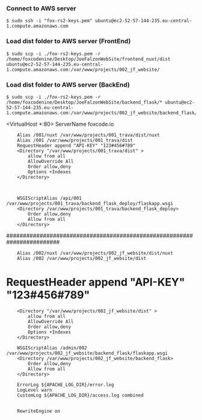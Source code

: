 ### Connect to AWS server

    $ sudo ssh -i "fox-rs2-keys.pem" ubuntu@ec2-52-57-144-235.eu-central-1.compute.amazonaws.com

### Load dist folder to AWS server (FrontEnd)

    $ sudo scp -i ./fox-rs2-keys.pem -r /home/foxcodenine/Desktop/JoeFalzonWebSite/frontend_nuxt/dist ubuntu@ec2-52-57-144-235.eu-central-1.compute.amazonaws.com:/var/www/projects/002_jf_website/



### Load dist folder to AWS server (BackEnd)

    $ sudo scp -i ./fox-rs2-keys.pem -r /home/foxcodenine/Desktop/JoeFalzonWebSite/backend_flask/* ubuntu@ec2-52-57-144-235.eu-central-1.compute.amazonaws.com:/var/www/projects/002_jf_website/backend_flask/




    


<VirtualHost *:80>
ServerName foxcode.io


        Alias /001/nuxt /var/www/projects/001_trava/dist/nuxt
        Alias /001 /var/www/projects/001_trava/dist
        RequestHeader append "API-KEY" "123#456#789"
        <Directory "/var/www/projects/001_trava/dist" >
            allow from all
            AllowOverride All
            Order allow,deny
            Options +Indexes
        </Directory>



        WSGIScriptAlias /api/001 /var/www/projects/001_trava/backend_flask_deploy/flaskapp.wsgi
        <Directory /var/www/projects/001_trava/backend_flask_deploy>
            Order allow,deny
            Allow from all
        </Directory>

########################################################################

        Alias /002/nuxt /var/www/projects/002_jf_website/dist/nuxt
        Alias /002 /var/www/projects/002_jf_website/dist
#        RequestHeader append "API-KEY" "123#456#789"
        <Directory "/var/www/projects/002_jf_website/dist" >
            allow from all
            AllowOverride All
            Order allow,deny
            Options +Indexes
        </Directory>

        WSGIScriptAlias /admin/002 /var/www/projects/002_jf_website/backend_flask/flaskapp.wsgi
        <Directory /var/www/projects/002_jf_website/backend_flask>
            Order allow,deny
            Allow from all
        </Directory>

        ErrorLog ${APACHE_LOG_DIR}/error.log
        LogLevel warn
        CustomLog ${APACHE_LOG_DIR}/access.log combined


        RewriteEngine on
</VirtualHost>
